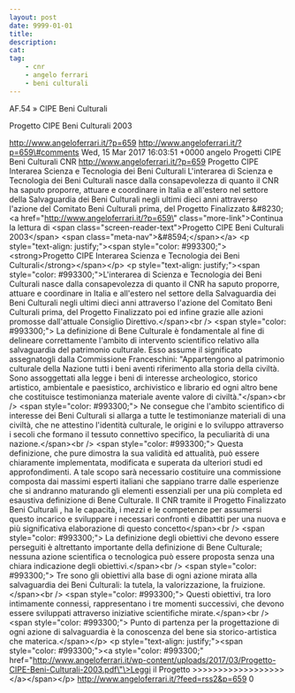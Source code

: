 ```yaml
---
layout: post
date: 9999-01-01
title:
description:
cat:
tag:
    - cnr
    - angelo ferrari
    - beni culturali
---
```

AF.54 » CIPE Beni Culturali

Progetto CIPE Beni Culturali 2003

http://www.angeloferrari.it/?p=659 http://www.angeloferrari.it/?p=659\#comments Wed, 15 Mar 2017 16:03:51 +0000 angelo Progetti CIPE Beni Culturali CNR http://www.angeloferrari.it/?p=659 Progetto CIPE Interarea Scienza e Tecnologia dei Beni Culturali L'interarea di Scienza e Tecnologia dei Beni Culturali nasce dalla consapevolezza di quanto il CNR ha saputo proporre, attuare e coordinare in Italia e all'estero nel settore della Salvaguardia dei Beni Culturali negli ultimi dieci anni attraverso l'azione del Comitato Beni Culturali prima, del Progetto Finalizzato &\#8230; \<a href=\"http://www.angeloferrari.it/?p=659\" class=\"more-link\"\>Continua la lettura di \<span class=\"screen-reader-text\"\>Progetto CIPE Beni Culturali 2003\</span\> \<span class=\"meta-nav\"\>&\#8594;\</span\>\</a\> \<p style=\"text-align: justify;\"\>\<span style=\"color: \#993300;\"\>\<strong\>Progetto CIPE Interarea Scienza e Tecnologia dei Beni Culturali\</strong\>\</span\>\</p\> \<p style=\"text-align: justify;\"\>\<span style=\"color: \#993300;\"\>L'interarea di Scienza e Tecnologia dei Beni Culturali nasce dalla consapevolezza di quanto il CNR ha saputo proporre, attuare e coordinare in Italia e all'estero nel settore della Salvaguardia dei Beni Culturali negli ultimi dieci anni attraverso l'azione del Comitato Beni Culturali prima, del Progetto Finalizzato poi ed infine grazie alle azioni promosse dall'attuale Consiglio Direttivo.\</span\>\<br /\> \<span style=\"color: \#993300;\"\> La definizione di Bene Culturale è fondamentale al fine di delineare correttamente l'ambito di intervento scientifico relativo alla salvaguardia del patrimonio culturale. Esso assume il significato assegnatogli dalla Commissione Franceschini: "Appartengono al patrimonio culturale della Nazione tutti i beni aventi riferimento alla storia della civiltà. Sono assoggettati alla legge i beni di interesse archeologico, storico artistico, ambientale e paesistico, archivistico e librario ed ogni altro bene che costituisce testimonianza materiale avente valore di civiltà."\</span\>\<br /\> \<span style=\"color: \#993300;\"\> Ne consegue che l'ambito scientifico di interesse dei Beni Culturali si allarga a tutte le testimonianze materiali di una civiltà, che ne attestino l'identità culturale, le origini e lo sviluppo attraverso i secoli che formano il tessuto connettivo specifico, la peculiarità di una nazione.\</span\>\<br /\> \<span style=\"color: \#993300;\"\> Questa definizione, che pure dimostra la sua validità ed attualità, può essere chiaramente implementata, modificata e superata da ulteriori studi ed approfondimenti. A tale scopo sarà necessario costituire una commissione composta dai massimi esperti italiani che sappiano trarre dalle esperienze che si andranno maturando gli elementi essenziali per una più completa ed esaustiva definizione di Bene Culturale. Il CNR tramite il Progetto Finalizzato Beni Culturali , ha le capacità, i mezzi e le competenze per assumersi questo incarico e sviluppare i necessari confronti e dibattiti per una nuova e più significativa elaborazione di questo concetto\</span\>\<br /\> \<span style=\"color: \#993300;\"\> La  definizione degli obiettivi che devono essere perseguiti è altrettanto importante della definizione di Bene Culturale; nessuna azione scientifica o tecnologica può essere proposta senza una chiara indicazione degli obiettivi.\</span\>\<br /\> \<span style=\"color: \#993300;\"\> Tre sono gli obiettivi alla base di ogni azione mirata alla salvaguardia dei Beni Culturali: la tutela, la valorizzazione, la fruizione.\</span\>\<br /\> \<span style=\"color: \#993300;\"\> Questi obiettivi, tra loro intimamente connessi,  rappresentano i tre momenti successivi, che devono essere sviluppati attraverso iniziative scientifiche mirate.\</span\>\<br /\> \<span style=\"color: \#993300;\"\> Punto di partenza per la progettazione di ogni azione di salvaguardia è la conoscenza del bene sia storico-artistica che materica.\</span\>\</p\> \<p style=\"text-align: justify;\"\>\<span style=\"color: \#993300;\"\>\<a style=\"color: \#993300;\" href=\"http://www.angeloferrari.it/wp-content/uploads/2017/03/Progetto-CIPE-Beni-Culturali-2003.pdf\"\>Leggi il Progetto &gt;&gt;&gt;&gt;&gt;&gt;&gt;&gt;&gt;&gt;&gt;&gt;&gt;&gt;&gt;&gt;&gt;&gt;\</a\>\</span\>\</p\> http://www.angeloferrari.it/?feed=rss2&p=659 0

